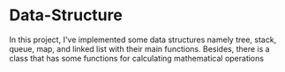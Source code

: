 # Data-Structure
In this project, I've implemented some data structures namely tree, stack, queue, map, and linked list with their main functions. Besides, there is a class that has some functions for calculating mathematical operations
